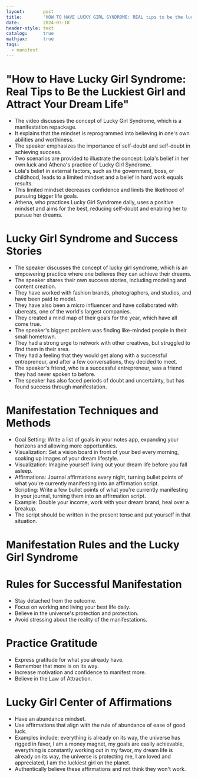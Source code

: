 ```yaml
---
layout:       post
title:        'HOW TO HAVE LUCKY GIRL SYNDROME: REAL tips to be the luckiest girl and attract your DREAM LIFE'
date:         2024-03-18
header-style: text
catalog:      true
mathjax:      true
tags:
  - manifest
---
```


# "How to Have Lucky Girl Syndrome: Real Tips to Be the Luckiest Girl and Attract Your Dream Life"

- The video discusses the concept of Lucky Girl Syndrome, which is a manifestation repackage.
- It explains that the mindset is reprogrammed into believing in one's own abilities and worthiness.
- The speaker emphasizes the importance of self-doubt and self-doubt in achieving success.
- Two scenarios are provided to illustrate the concept: Lola's belief in her own luck and Athena's practice of Lucky Girl Syndrome.
- Lola's belief in external factors, such as the government, boss, or childhood, leads to a limited mindset and a belief in hard work equals results.
- This limited mindset decreases confidence and limits the likelihood of pursuing bigger life goals.
- Athena, who practices Lucky Girl Syndrome daily, uses a positive mindset and aims for the best, reducing self-doubt and enabling her to pursue her dreams.

# Lucky Girl Syndrome and Success Stories

- The speaker discusses the concept of lucky girl syndrome, which is an empowering practice where one believes they can achieve their dreams.
- The speaker shares their own success stories, including modeling and content creation.
- They have worked with fashion brands, photographers, and studios, and have been paid to model.
- They have also been a micro influencer and have collaborated with ubereats, one of the world's largest companies.
- They created a mind map of their goals for the year, which have all come true.
- The speaker's biggest problem was finding like-minded people in their small hometown.
- They had a strong urge to network with other creatives, but struggled to find them in their area.
- They had a feeling that they would get along with a successful entrepreneur, and after a few conversations, they decided to meet.
- The speaker's friend, who is a successful entrepreneur, was a friend they had never spoken to before.
- The speaker has also faced periods of doubt and uncertainty, but has found success through manifestation.

# Manifestation Techniques and Methods

- Goal Setting: Write a list of goals in your notes app, expanding your horizons and allowing more opportunities.
- Visualization: Set a vision board in front of your bed every morning, soaking up images of your dream lifestyle.
- Visualization: Imagine yourself living out your dream life before you fall asleep.
- Affirmations: Journal affirmations every night, turning bullet points of what you're currently manifesting into an affirmation script.
- Scripting: Write a few bullet points of what you're currently manifesting in your journal, turning them into an affirmation script.
- Example: Double your income, work with your dream brand, heal over a breakup.
- The script should be written in the present tense and put yourself in that situation.

# Manifestation Rules and the Lucky Girl Syndrome

# Rules for Successful Manifestation

- Stay detached from the outcome.
- Focus on working and living your best life daily.
- Believe in the universe's protection and protection.
- Avoid stressing about the reality of the manifestations.

# Practice Gratitude

- Express gratitude for what you already have.
- Remember that more is on its way.
- Increase motivation and confidence to manifest more.
- Believe in the Law of Attraction.

# Lucky Girl Center of Affirmations

- Have an abundance mindset.
- Use affirmations that align with the rule of abundance of ease of good luck.
- Examples include: everything is already on its way, the universe has rigged in favor, I am a money magnet, my goals are easily achievable, everything is constantly working out in my favor, my dream life is already on its way, the universe is protecting me, I am loved and appreciated, I am the luckiest girl on the planet.
- Authentically believe these affirmations and not think they won't work.
